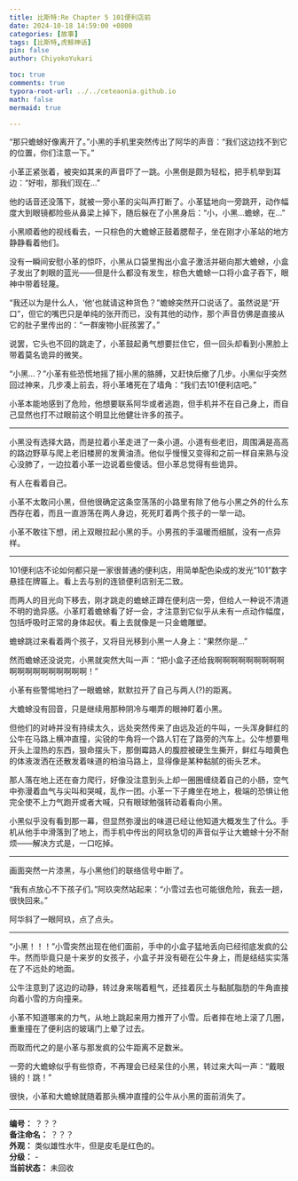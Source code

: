 ```yaml
---
title: 比斯特:Re Chapter 5 101便利店前
date: 2024-10-18 14:59:00 +0800
categories: [故事]
tags: [比斯特,虎鲸神话]
pin: false
author: ChiyokoYukari

toc: true
comments: true
typora-root-url: ../../ceteaonia.github.io
math: false
mermaid: true

---
```


“那只蟾蜍好像离开了。”小黑的手机里突然传出了阿华的声音：“我们这边找不到它的位置，你们注意一下。”

小革正紧张着，被突如其来的声音吓了一跳。小黑倒是颇为轻松，把手机举到耳边：“好啦，那我们现在...”

他的话音还没落下，就被一旁小革的尖叫声打断了。小革猛地向一旁跳开，动作幅度大到眼镜都险些从鼻梁上掉下，随后躲在了小黑身后：“小，小黑...蟾蜍，在...”

小黑顺着他的视线看去，一只棕色的大蟾蜍正鼓着腮帮子，坐在刚才小革站的地方静静看着他们。

没有一瞬间安慰小革的惊吓，小黑从口袋里掏出小盒子激活并砸向那大蟾蜍，小盒子发出了刺眼的蓝光——但是什么都没有发生，棕色大蟾蜍一口将小盒子吞下，眼神中带着轻蔑。

“我还以为是什么人，‘他’也就请这种货色？”蟾蜍突然开口说话了。虽然说是“开口”，但它的嘴巴只是单纯的张开而已，没有其他的动作，那个声音仿佛是直接从它的肚子里传出的：“一群废物小屁孩罢了。”

说罢，它头也不回的跳走了，小革鼓起勇气想要拦住它，但一回头却看到小黑脸上带着莫名诡异的微笑。

“小黑...？”小革有些恐慌地摇了摇小黑的胳膊，又赶快后撤了几步。小黑似乎突然回过神来，几步凑上前去，将小革堵死在了墙角：“我们去101便利店吧。”

小革本能地感到了危险，他想要联系阿华或者逃跑，但手机并不在自己身上，而自己显然也打不过眼前这个明显比他健壮许多的孩子。

---

小黑没有选择大路，而是拉着小革走进了一条小道。小道有些老旧，周围满是高高的路边野草与爬上老旧楼房的发黄油渍。他似乎慢慢又变得和之前一样自来熟与没心没肺了，一边拉着小革一边说着些傻话。但小革总觉得有些诡异。

有人在看着自己。

小革不太敢问小黑，但他很确定这条空荡荡的小路里有除了他与小黑之外的什么东西存在着，而且一直游荡在两人身边，死死盯着两个孩子的一举一动。

小革不敢往下想，闭上双眼拉起小黑的手。小男孩的手温暖而细腻，没有一点异样。

---

101便利店不论如何都只是一家很普通的便利店，用简单配色染成的发光“101”数字悬挂在牌匾上。看上去与别的连锁便利店别无二致。

而两人的目光向下移去，刚才跳走的蟾蜍正蹲在便利店一旁，但给人一种说不清道不明的诡异感。小革盯着蟾蜍看了好一会，才注意到它似乎从未有一点动作幅度，包括呼吸时正常的身体起伏。看上去就像是一只金蟾雕塑。

蟾蜍跳过来看着两个孩子，又将目光移到小黑一人身上：“果然你是...”

然而蟾蜍还没说完，小黑就突然大叫一声：“把小盒子还给我啊啊啊啊啊啊啊啊啊啊啊啊啊啊啊啊啊啊啊！”

小革有些警惕地扫了一眼蟾蜍，默默拉开了自己与两人(?)的距离。

大蟾蜍没有回音，只是继续用那种阴冷与嘲弄的眼神盯着小黑。

但他们的对峙并没有持续太久，远处突然传来了由远及近的牛叫，一头浑身鲜红的公牛在马路上横冲直撞，尖锐的牛角将一个路人钉在了路旁的汽车上。公牛想要甩开头上湿热的东西，狠命摆头下，那倒霉路人的腹腔被硬生生撕开，鲜红与暗黄色的体液泼洒在还散发着味道的柏油马路上，显得像是某种黏腻的街头艺术。

那人落在地上还在奋力爬行，好像没注意到头上却一圈圈缠绕着自己的小肠，空气中弥漫着血气与尖叫和哭喊，乱作一团。小革一下子瘫坐在地上，极端的恐惧让他完全使不上力气跑开或者大喊，只有眼球勉强转动着看向小黑。

小黑似乎没有看到那一幕，但显然弥漫出的味道已经让他知道大概发生了什么。手机从他手中滑落到了地上，而手机中传出的阿玖急切的声音似乎让大蟾蜍十分不耐烦——解决方式是，一口吃掉。

---

画面突然一片漆黑，与小黑他们的联络信号中断了。

“我有点放心不下孩子们。”阿玖突然站起来：“小雪过去也可能很危险，我去一趟，很快回来。”

阿华斜了一眼阿玖，点了点头。

---
“小黑！！！”小雪突然出现在他们面前，手中的小盒子猛地丢向已经彻底发疯的公牛。然而毕竟只是十来岁的女孩子，小盒子并没有砸在公牛身上，而是结结实实落在了不远处的地面。

公牛注意到了这边的动静，转过身来喘着粗气，还挂着灰土与黏腻脂肪的牛角直接向着小雪的方向撞来。

小革不知道哪来的力气，从地上跳起来用力推开了小雪。后者摔在地上滚了几圈，重重撞在了便利店的玻璃门上晕了过去。

而取而代之的是小革与那发疯的公牛距离不足数米。

一旁的大蟾蜍似乎有些惊奇，不再理会已经呆住的小黑，转过来大叫一声：“戴眼镜的！跳！”

很快，小革和大蟾蜍就随着那头横冲直撞的公牛从小黑的面前消失了。

---
**编号：** ？？？ </br>
**备注命名：** ？？？ </br>
**外观：** 类似雄性水牛，但是皮毛是红色的。 </br>
**分级：**  - </br>
**当前状态：** 未回收


